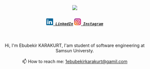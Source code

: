 <h1 align="center">
  <a href="https://git.io/typing-svg">
    <img src="https://readme-typing-svg.herokuapp.com/?lines=Hello,+There!+👋;This+is+Ebubekir+Karakurt....;Nice+to+meet+you!&center=true&size=30">
  </a>
</h1>

<h5 align="center">
  <code><a href="https://www.linkedin.com/in/ebubekir-karakurt-2b3635230/" title="LinkedIn Profile"><img width="22" src="images/linkedin.svg"> LinkedIn</a></code>
  <code><a href="https://www.instagram.com/ebubekrkarakurt/" title="Instagram Profile"><img width="22" src="images/instagram.svg"> Instagram</a></code>
</h5>
<br>
<p align="center">
  Hi, I'm Ebubekir KARAKURT, I'am student of software engineering at Samsun Universty.
  <br>
  <br>
  📫 How to reach me: <a href="mailto: 1ebubekirkarakurt@gmail.com">1ebubekirkarakurt@gamil.com</a>
</p>
